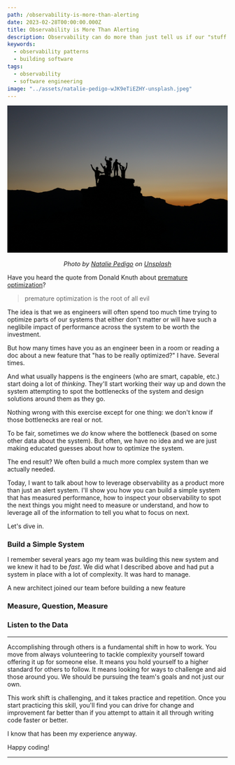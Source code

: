 ```yaml
---
path: /observability-is-more-than-alerting
date: 2023-02-28T00:00:00.000Z
title: Observability is More Than Alerting
description: Observability can do more than just tell us if our "stuff is working." It can also be used as a tool to help us understand what features to build or bugs to work on, or even expose tell us the next thing we need to start tracking in our metrics.
keywords:
  - observability patterns
  - building software
tags:
  - observability
  - software engineering
image: "../assets/natalie-pedigo-wJK9eTiEZHY-unsplash.jpeg"
---
```


<center>

![Silhouette of people at sunset on a mountain](../assets/natalie-pedigo-wJK9eTiEZHY-unsplash.jpeg)

<i> 

Photo by <a href="https://unsplash.com/@nataliepedigo?utm_source=unsplash&utm_medium=referral&utm_content=creditCopyText">Natalie Pedigo</a> on <a href="https://unsplash.com/photos/wJK9eTiEZHY?utm_source=unsplash&utm_medium=referral&utm_content=creditCopyText">Unsplash</a>
  
  
</i>


</center>

Have you heard the quote from Donald Knuth about [premature optimization](https://wiki.c2.com/?PrematureOptimization)?

> premature optimization is the root of all evil

The idea is that we as engineers will often spend too much time trying to optimize parts of our systems that either don't matter or will have such a neglibile impact of performance across the system to be worth the investment.

But how many times have you as an engineer been in a room or reading a doc about a new feature that "has to be really optimized?" I have. Several times.

And what usually happens is the engineers (who are smart, capable, etc.) start doing a lot of _thinking_. They'll start working their way up and down the system attempting to spot the bottlenecks of the system and design solutions around them as they go.

Nothing wrong with this exercise except for one thing: we don't know if those bottlenecks are real or not.

To be fair, sometimes we _do_ know where the bottleneck (based on some other data about the system). But often, we have no idea and we are just making educated guesses about how to optimize the system.

The end result? We often build a much more complex system than we actually needed.

Today, I want to talk about how to leverage observability as a product more than just an alert system. I'll show you how you can build a simple system that has measured performance, how to inspect your observability to spot the next things you might need to measure or understand, and how to leverage all of the information to tell you what to focus on next.

Let's dive in.


### Build a Simple System

I remember several years ago my team was building this new system and we knew it had to be _fast_. We did what I described above and had put a system in place with a lot of complexity. It was hard to manage.

A new architect joined our team before building a new feature



### Measure, Question, Measure



### Listen to the Data



---

Accomplishing through others is a fundamental shift in how to work. You move from always volunteering to tackle complexity yourself toward offering it up for someone else. It means you hold yourself to a higher standard for others to follow. It means looking for ways to challenge and aid those around you. We should be pursuing the team's goals and not just our own.

This work shift is challenging, and it takes practice and repetition. Once you start practicing this skill, you'll find you can drive for change and improvement far better than if you attempt to attain it all through writing code faster or better.

I know that has been my experience anyway.

Happy coding!

---


